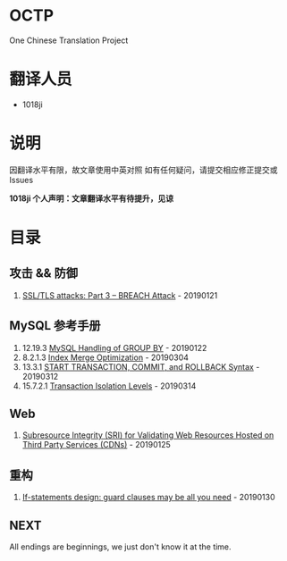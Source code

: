 # OCTP
One Chinese Translation Project

# 翻译人员
* 1018ji

# 说明
因翻译水平有限，故文章使用中英对照
如有任何疑问，请提交相应修正提交或 Issues

**1018ji 个人声明：文章翻译水平有待提升，见谅**

# 目录
## 攻击 && 防御
1. [SSL/TLS attacks: Part 3 – BREACH Attack](https://github.com/1018ji/OCTP/blob/master/201901/BREACH%20Attack.md) - 20190121

## MySQL 参考手册
1. 12.19.3 [MySQL Handling of GROUP BY](https://github.com/1018ji/OCTP/blob/master/201901/%20MySQL%20Handling%20of%20GROUP%20BY.md) - 20190122
2. 8.2.1.3 [Index Merge Optimization](https://github.com/1018ji/OCTP/blob/master/201903/Index%20Merge%20Optimization.md) - 20190304
3. 13.3.1 [START TRANSACTION, COMMIT, and ROLLBACK Syntax](https://github.com/1018ji/OCTP/blob/master/201903/START%20TRANSACTION%2C%20COMMIT%2C%20and%20ROLLBACK%20Syntax.md) - 20190312
4. 15.7.2.1 [Transaction Isolation Levels](https://github.com/1018ji/OCTP/blob/master/201903/Transaction%20Isolation%20Levels.md) - 20190314

## Web
1. [Subresource Integrity (SRI) for Validating Web Resources Hosted on Third Party Services (CDNs)](https://github.com/1018ji/OCTP/blob/master/201901/Subresource%20Integrity%20(SRI)%20for%20Validating%20Web%20Resources%20Hosted%20on%20Third%20Party%20Services%20(CDNs).md) - 20190125

## 重构
1. [If-statements design: guard clauses may be all you need](https://github.com/1018ji/OCTP/blob/master/201901/If-statements%20design%20guard%20clauses%20may%20be%20all%20you%20need.md) - 20190130

## NEXT
All endings are beginnings, we just don't know it at the time.